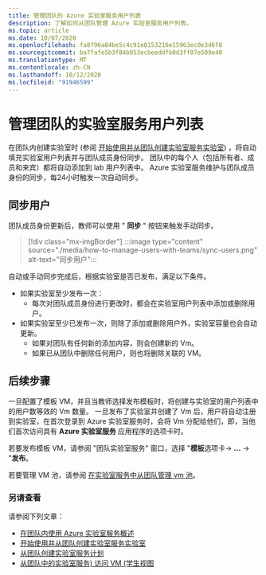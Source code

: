```yaml
---
title: 管理团队的 Azure 实验室服务用户列表
description: 了解如何从团队管理 Azure 实验室服务用户列表。
ms.topic: article
ms.date: 10/07/2020
ms.openlocfilehash: fa8f96a84be5c4c91e0153216e15963ec0e3d6f8
ms.sourcegitcommit: ba7fafe5b3f84b053ecbeeddfb0d3ff07e509e40
ms.translationtype: MT
ms.contentlocale: zh-CN
ms.lasthandoff: 10/12/2020
ms.locfileid: "91946599"
---
```

# <a name="manage-lab-services-user-lists-from-teams"></a>管理团队的实验室服务用户列表

在团队内创建实验室时 (参阅 [开始使用并从团队创建实验室服务实验室](how-to-get-started-create-lab-within-teams.md)) ，将自动填充实验室用户列表并与团队成员身份同步。 团队中的每个人（包括所有者、成员和来宾）都将自动添加到 lab 用户列表中。 Azure 实验室服务维护与团队成员身份的同步，每24小时触发一次自动同步。 

## <a name="sync-users"></a>同步用户

团队成员身份更新后，教师可以使用 " **同步** " 按钮来触发手动同步。 

> [!div class="mx-imgBorder"]
> :::image type="content" source="./media/how-to-manage-users-with-teams/sync-users.png" alt-text="同步用户":::

自动或手动同步完成后，根据实验室是否已发布，满足以下条件。

* 如果实验室至少发布一次：
    * 每次对团队成员身份进行更改时，都会在实验室用户列表中添加或删除用户。 
* 如果实验室至少已发布一次，则除了添加或删除用户外，实验室容量也会自动更新。
    * 如果对团队有任何新的添加内容，则会创建新的 Vm。
    * 如果已从团队中删除任何用户，则也将删除关联的 VM。

## <a name="next-steps"></a>后续步骤

一旦配置了模板 VM，并且当教师选择发布模板时，将创建与实验室的用户列表中的用户数等效的 Vm 数量。 一旦发布了实验室并创建了 Vm 后，用户将自动注册到实验室，在首次登录到 Azure 实验室服务时，会将 Vm 分配给他们，即，当他们首次访问具有 **Azure 实验室服务** 应用程序的选项卡时。 

若要发布模板 VM，请参阅 "团队实验室服务" 窗口，选择 "**模板**选项卡-> **...**  ->  "**发布**。

若要管理 VM 池，请参阅 [在实验室服务中从团队管理 vm 池](how-to-manage-vm-pool-within-teams.md)。

### <a name="also-review"></a>另请查看

请参阅下列文章：

- [在团队内使用 Azure 实验室服务概述](lab-services-within-teams-overview.md)
- [开始使用并从团队创建实验室服务实验室](how-to-get-started-create-lab-within-teams.md)
- [从团队创建实验室服务计划](how-to-create-schedules-within-teams.md)
- [从团队中的实验室服务) 访问 VM (学生视图](how-to-access-vm-for-students-within-teams.md)

